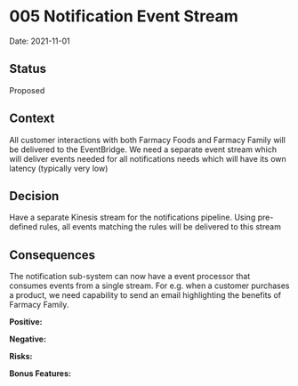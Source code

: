 # 005 Notification Event Stream

Date: 2021-11-01

## Status

Proposed

## Context

All customer interactions with both Farmacy Foods and Farmacy Family will be delivered to the EventBridge. We need a separate event stream which will deliver events needed for all notifications needs which will have its own latency (typically very low)

## Decision

Have a separate Kinesis stream for the notifications pipeline. Using pre-defined rules, all events matching the rules will be delivered to this stream

## Consequences

The notification sub-system can now have a event processor that consumes events from a single stream. For e.g. when a customer purchases a product, we need capability to send an email highlighting the benefits of Farmacy Family. 

**Positive:**  

**Negative:**

**Risks:** 

**Bonus Features:** 
